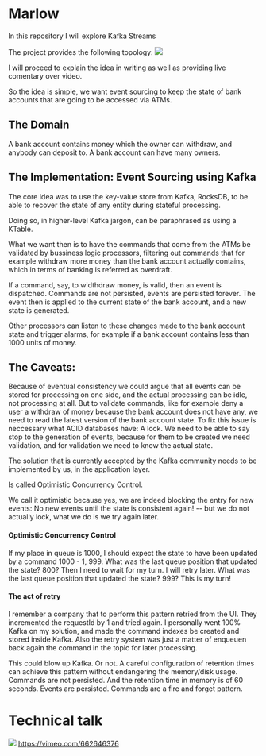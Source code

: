 # Marlow
In this repository I will explore Kafka Streams

The project provides the following topology:
![](https://user-images.githubusercontent.com/9152392/148232597-a5db9890-3f19-4a13-b51a-db8ebe20b3c2.png)

I will proceed to explain the idea in writing as well as providing live comentary over video.

So the idea is simple, we want event sourcing to keep the state of bank accounts that are going to be accessed via ATMs.

## The Domain
A bank account contains money which the owner can withdraw, and anybody can deposit to.
A bank account can have many owners.

## The Implementation: Event Sourcing using Kafka
The core idea was to use the key-value store from Kafka, RocksDB, to be able to recover the state of any entity during stateful processing.

Doing so, in higher-level Kafka jargon, can be paraphrased as using a KTable.

What we want then is to have the commands that come from the ATMs be validated by bussiness logic processors, filtering out commands that for example withdraw more money than the bank account actually contains, which in terms of banking is referred as overdraft.

If a command, say, to widthdraw money, is valid, then an event is dispatched. Commands are not persisted, events are persisted forever.
The event then is applied to the current state of the bank account, and a new state is generated.

Other processors can listen to these changes made to the bank account state and trigger alarms, for example if a bank account contains less than 1000 units of money.

## The Caveats: 
Because of eventual consistency we could argue that all events can be stored for processing on one side, and the actual processing can be idle, not processing at all. 
But to validate commands, like for example deny a user a withdraw of money because the bank account does not have any, we need to read the latest version of the bank account state. 
To fix this issue is neccessary what ACID databases have: A lock. 
We need to be able to say stop to the generation of events, because for them to be created we need validation, and for validation we need to know the actual state.

The solution that is currently accepted by the Kafka community needs to be implemented by us, in the application layer.

Is called Optimistic Concurrency Control.

We call it optimistic because yes, we are indeed blocking the entry for new events: No new events until the state is consistent again! -- but we do not actually lock, what we do is we try again later. 

#### Optimistic Concurrency Control 
If my place in queue is 1000, I should expect the state to have been updated by a command 1000 - 1, 999. 
What was the last queue position that updated the state? 800? Then I need to wait for my turn. I will retry later.
What was the last queue position that updated the state? 999? This is my turn! 

#### The act of retry
I remember a company that to perform this pattern retried from the UI. They incremented the requestId by 1 and tried again.
I personally went 100% Kafka on my solution, and made the command indexes be created and stored inside Kafka.
Also the retry system was just a matter of enqueuen back again the command in the topic for later processing.

This could blow up Kafka. Or not. A careful configuration of retention times can achieve this pattern without endangering the memory/disk usage.
Commands are not persisted. And the retention time in memory is of 60 seconds. Events are persisted. Commands are a fire and forget pattern.

# Technical talk
![](https://videoapi-muybridge.vimeocdn.com/animated-thumbnails/image/9533e3cd-a743-4535-bb27-22f4b5e2f705.gif?ClientID=vimeo-core-prod&Date=1641400794&Signature=537a12d7e214d3d21969a921d4415b0de304df2f)
https://vimeo.com/662646376


